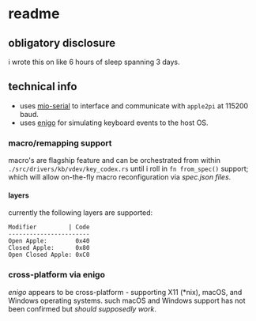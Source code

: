 # readme

## obligatory disclosure

i wrote this on like 6 hours of sleep spanning 3 days.

## technical info

- uses [mio-serial]() to interface and communicate with `apple2pi` at 115200
  baud.
- uses [enigo]() for simulating keyboard events to the host OS.

### macro/remapping support

macro's are flagship feature and can be orchestrated from within
`./src/drivers/kb/vdev/key_codex.rs` until i roll in `fn from_spec()` support;
which will allow on-the-fly macro reconfiguration via _spec.json files_.

#### layers

currently the following layers are supported:

```
Modifier         | Code
-----------------------
Open Apple:        0x40
Closed Apple:      0x80
Open Closed Apple: 0xC0
```

### cross-platform via **enigo**

_enigo_ appears to be cross-platform - supporting X11 (*nix), macOS, and Windows
operating systems. such macOS and Windows support has not been confirmed but
_should supposedly work_.
